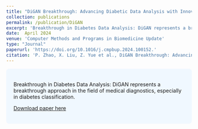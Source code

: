 ```yaml
---
title: "DiGAN Breakthrough: Advancing Diabetic Data Analysis with Innovative GAN-Based Imbalance Correction Techniques"
collection: publications
permalink: /publication/DiGAN
excerpt: 'Breakthrough in Diabetes Data Analysis: DiGAN represents a breakthrough approach in the field of medical diagnostics, especially in diabetes classification.'
date:  April 2024
venue: 'Computer Methods and Programs in Biomedicine Update'
type: "Journal"
paperurl: 'https://doi.org/10.1016/j.cmpbup.2024.100152.'
citation: 'P. Zhao, X. Liu, Z. Yue et al., DiGAN Breakthrough: Advancing diabetic data analysis with innovative GAN-based imbalance correction techniques, Computer Methods and Programs in Biomedicine Update (2024), doi: https://doi.org/10.1016/j.cmpbup.2024.100152.'
---
```


<div style="background-color: #f0f8ff; padding: 20px; border-radius: 8px;">
    <p>Breakthrough in Diabetes Data Analysis: DiGAN represents a breakthrough approach in the field of medical diagnostics, especially in diabetes classification.</p>
    <p><a href="https://www.sciencedirect.com/science/article/pii/S2666990024000193?via%3Dihub">Download paper here</a></p>

</div>
